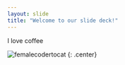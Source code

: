 ```yaml
---
layout: slide
title: "Welcome to our slide deck!"
---
```


I love coffee

![femalecodertocat](https://octodex.github.com/images/femalecodertocat.png)
{: .center}
